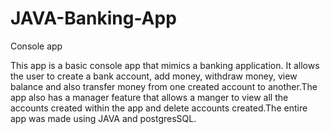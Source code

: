 # JAVA-Banking-App
Console app


This app is a basic console app that mimics a banking application. It allows the user to create a bank account, add money, withdraw money,
view balance and also transfer money from one created account to another.The app also has a manager feature that allows a manger to 
view all the accounts created within the app and delete accounts created.The entire app was made using JAVA and postgresSQL.
